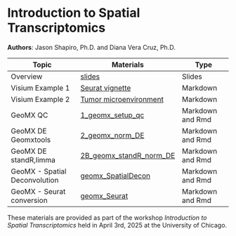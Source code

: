 # Introduction to Spatial Transcriptomics

**Authors**: Jason Shapiro, Ph.D. and Diana Vera Cruz, Ph.D.


|Topic |Materials |Type |
|------|-----|------|
|Overview|[slides](link-to-powerpoint)|Slides|
|Visium Example 1|[Seurat vignette](link-to-md)|Markdown |
|Visium Example 2|[Tumor microenvironment](link-to-md)|Markdown |
|GeoMX QC|[1_geomx_setup_qc](GeoMx/codes/1_geomx_setup_qc.md)|Markdown and Rmd |
|GeoMX DE Geomxtools|[2_geomx_norm_DE](GeoMx/codes/2_geomx_norm_DE.md)|Markdown and Rmd |
|GeoMX DE standR,limma|[2B_geomx_standR_norm_DE](GeoMx/codes/2B_geomx_standR_norm_DE.md)|Markdown and Rmd |
|GeoMX - Spatial Deconvolution|[geomx_SpatialDecon](GeoMx/codes/geomx_SpatialDecon.md)|Markdown and Rmd |
|GeoMX - Seurat conversion|[geomx_Seurat](GeoMx/codes/geomx_Seurat.md)|Markdown and Rmd |

These materials are provided as part of the workshop *Introduction to Spatial Transcriptomics* held in April 3rd, 2025 at the University of Chicago. 

